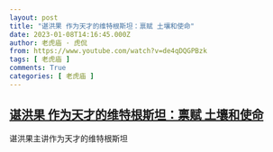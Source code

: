```yaml
---
layout: post
title: "谌洪果 作为天才的维特根斯坦：禀赋 土壤和使命"
date: 2023-01-08T14:16:45.000Z
author: 老虎庙 · 虎侃
from: https://www.youtube.com/watch?v=de4qDQGPBzk
tags: [ 老虎庙 ]
comments: True
categories: [ 老虎庙 ]
---
```

<!--1673187405000-->
[谌洪果 作为天才的维特根斯坦：禀赋 土壤和使命](https://www.youtube.com/watch?v=de4qDQGPBzk)
------

<div>
谌洪果主讲作为天才的维特根斯坦
</div>
